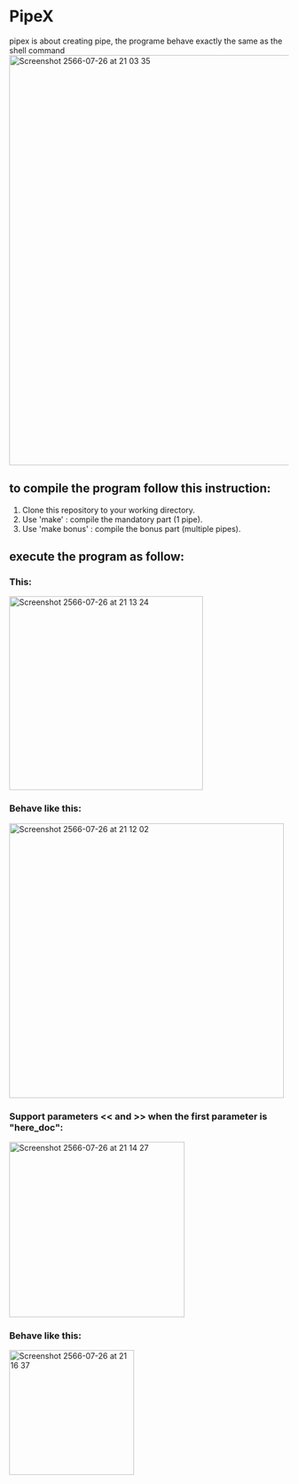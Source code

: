 # PipeX
pipex is about creating pipe, the programe behave exactly the same as the shell command
<img width="739" alt="Screenshot 2566-07-26 at 21 03 35" src="https://github.com/phuwanate/PipeX/assets/50509449/3107de4e-f58a-486a-a3ff-2a5f699bace1">

## to compile the program follow this instruction:  
1. Clone this repository to your working directory.  
2. Use 'make' : compile the mandatory part (1 pipe).  
3. Use 'make bonus' : compile the bonus part (multiple pipes). 

## execute the program as follow:

### This:
<img width="349" alt="Screenshot 2566-07-26 at 21 13 24" src="https://github.com/phuwanate/PipeX/assets/50509449/f0bbc729-3571-45c3-9ad4-e3ead7ff3f8a">

### Behave like this:
<img width="495" alt="Screenshot 2566-07-26 at 21 12 02" src="https://github.com/phuwanate/PipeX/assets/50509449/81ddd62b-d82f-4780-8cc2-9b9988186f98">


### Support parameters << and >> when the first parameter is "here_doc":
<img width="316" alt="Screenshot 2566-07-26 at 21 14 27" src="https://github.com/phuwanate/PipeX/assets/50509449/db66ba92-55c2-40d8-9591-ec662668a980">

### Behave like this:
<img width="225" alt="Screenshot 2566-07-26 at 21 16 37" src="https://github.com/phuwanate/PipeX/assets/50509449/8f7d1d59-98e4-479b-aa7a-d4659638981e">





